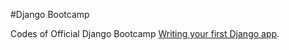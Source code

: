#Django Bootcamp

Codes of Official Django Bootcamp [Writing your first Django app](https://docs.djangoproject.com/en/1.6/intro/tutorial01/).


